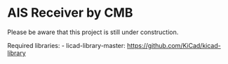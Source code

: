 # AIS Receiver by CMB

Please be aware that this project is still under construction. 

Required libraries:
	- licad-library-master: https://github.com/KiCad/kicad-library
